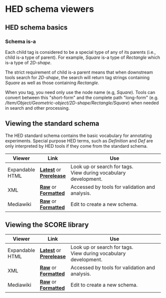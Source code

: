 # HED schema viewers

## HED schema basics

### Schema is-a
Each child tag is considered to be a special type of any of its parents (i.e., child is-a type of parent).  For example, *Square* is-a type of *Rectangle* which is-a type of *2D-shape*.

The strict requirement of child is-a parent means that when downstream tools
search for *2D-shape*, the search will return tag strings containing *Square* as well
as those containing *Rectangle*.


When you tag, you need only use the node name (e.g, *Square*).
Tools can convert between this "short-form" and the complete path "long-form" (e.g. */Item/Object/Geometric-object/2D-shape/Rectangle/Square*) when needed in
search and other processing.
 
## Viewing the standard schema

The HED standard schema contains the basic vocabulary for annotating experiments.
Special purpose HED terms, such as *Definition* and *Def* are only interpreted by HED tools
if they come from the standard schema.

| Viewer | Link | Use |
| ------ | ---- | --- |
|Expandable<br/>HTML | [**Latest**](http://www.hedtags.org/display_hed.html) or<br/> [**Prerelease**](https://www.hedtags.org/display_hed_prelease.html) | Look up or search for tags.<br/>View during vocabulary development. |
| XML | [**Raw**](https://raw.githubusercontent.com/hed-standard/hed-schemas/main/standard_schema/hedxml/HED8.1.0.xml) or</br>[**Formatted**](https://github.com/hed-standard/hed-schemas/blob/main/standard_schema/hedxml/HED8.1.0.xml) | Accessed by tools for validation and analysis. |
| Mediawiki | [**Raw**](https://raw.githubusercontent.com/hed-standard/hed-schemas/main/standard_schema/hedwiki/HED8.1.0.mediawiki) or<br/> [**Formatted**](https://github.com/hed-standard/hed-schemas/blob/main/standard_schema/hedwiki/HED8.1.0.mediawiki) |  Edit to create a new schema. |


## Viewing the SCORE library

| Viewer | Link | Use |
| ------ | ---- |  --- |
|Expandable<br/>HTML | [**Latest**](https://www.hedtags.org/display_hed_score.html) or<br/> [**Prerelease**](https://www.hedtags.org/display_hed_score_prerelease.html) | Look up or search for tags.<br/>View during vocabulary development. |
| XML | [**Raw**](https://raw.githubusercontent.com/hed-standard/hed-schemas/main/library_schemas/score/hedxml/HED_score_0.0.1.xml) or<br/>[**Formatted**](https://github.com/hed-standard/hed-schemas/blob/main/library_schemas/score/hedxml/HED_score_0.0.1.xml) | Accessed by tools for validation and analysis. |
| Mediawiki | [**Raw**](https://raw.githubusercontent.com/hed-standard/hed-schemas/main/library_schemas/score/hedwiki/HED_score_0.0.1.mediawiki) or<br/> [**Formatted**](https://github.com/hed-standard/hed-schemas/blob/main/library_schemas/score/hedwiki/HED_score_0.0.1.mediawiki) |  Edit to create a new schema.  |
